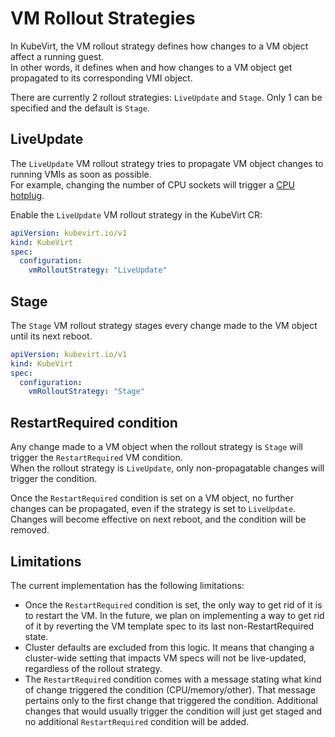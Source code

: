 # VM Rollout Strategies

In KubeVirt, the VM rollout strategy defines how changes to a VM object affect a running guest.  
In other words, it defines when and how changes to a VM object get propagated to its corresponding VMI object.

There are currently 2 rollout strategies: `LiveUpdate` and `Stage`.
Only 1 can be specified and the default is `Stage`.

## LiveUpdate

The `LiveUpdate` VM rollout strategy tries to propagate VM object changes to running VMIs as soon as possible.  
For example, changing the number of CPU sockets will trigger a [CPU hotplug](../compute/cpu_hotplug.md).

Enable the `LiveUpdate` VM rollout strategy in the KubeVirt CR:

```yaml
apiVersion: kubevirt.io/v1
kind: KubeVirt
spec:
  configuration:
    vmRolloutStrategy: "LiveUpdate"
```

## Stage

The `Stage` VM rollout strategy stages every change made to the VM object until its next reboot.  

```yaml
apiVersion: kubevirt.io/v1
kind: KubeVirt
spec:
  configuration:
    vmRolloutStrategy: "Stage"
```

## RestartRequired condition

Any change made to a VM object when the rollout strategy is `Stage` will trigger the `RestartRequired` VM condition.  
When the rollout strategy is `LiveUpdate`, only non-propagatable changes will trigger the condition.

Once the `RestartRequired` condition is set on a VM object, no further changes can be propagated, even if the strategy is set to `LiveUpdate`.  
Changes will become effective on next reboot, and the condition will be removed.

## Limitations

The current implementation has the following limitations:

- Once the `RestartRequired` condition is set, the only way to get rid of it is to restart the VM. In the future, we plan on implementing a way to get rid of it by reverting the VM template spec to its last non-RestartRequired state.
- Cluster defaults are excluded from this logic. It means that changing a cluster-wide setting that impacts VM specs will not be live-updated, regardless of the rollout strategy.
- The `RestartRequired` condition comes with a message stating what kind of change triggered the condition (CPU/memory/other). That message pertains only to the first change that triggered the condition. Additional changes that would usually trigger the condition will just get staged and no additional `RestartRequired` condition will be added.
